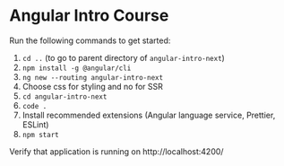 # Angular Intro Course

Run the following commands to get started:

1. `cd ..` (to go to parent directory of `angular-intro-next`)
2. `npm install -g @angular/cli`
3. `ng new --routing angular-intro-next`
4. Choose css for styling and no for SSR
5. `cd angular-intro-next`
6. `code .`
7. Install recommended extensions (Angular language service, Prettier, ESLint)
8. `npm start`

Verify that application is running on http://localhost:4200/
